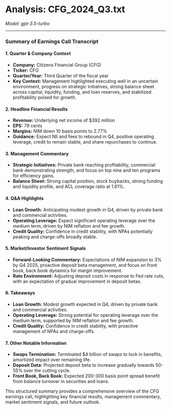 # Analysis: CFG_2024_Q3.txt

*Model: gpt-3.5-turbo*

---

### Summary of Earnings Call Transcript

#### 1. **Quarter & Company Context**
- **Company:** Citizens Financial Group (CFG)
- **Ticker:** CFG
- **Quarter/Year:** Third Quarter of the fiscal year
- **Key Context:** Management highlighted executing well in an uncertain environment, progress on strategic initiatives, strong balance sheet across capital, liquidity, funding, and loan reserves, and stabilized profitability poised for growth.

#### 2. **Headline Financial Results**
- **Revenue:** Underlying net income of $392 million
- **EPS:** 79 cents
- **Margins:** NIM down 10 basis points to 2.77%
- **Guidance:** Expect NII and fees to rebound in Q4, positive operating leverage, credit to remain stable, and share repurchases to continue.

#### 3. **Management Commentary**
- **Strategic Initiatives:** Private bank reaching profitability, commercial bank demonstrating strength, and focus on top nine and ten programs for efficiency gains.
- **Balance Sheet:** Strong capital position, stock buybacks, strong funding and liquidity profile, and ACL coverage ratio at 1.61%.

#### 4. **Q&A Highlights**
- **Loan Growth:** Anticipating modest growth in Q4, driven by private bank and commercial activities.
- **Operating Leverage:** Expect significant operating leverage over the medium term, driven by NIM reflation and fee growth.
- **Credit Quality:** Confidence in credit stability, with NPAs potentially peaking and charge-offs broadly stable.

#### 5. **Market/Investor Sentiment Signals**
- **Forward-Looking Commentary:** Expectations of NIM expansion to 3% by Q4 2025, proactive deposit beta management, and focus on front book, back book dynamics for margin improvement.
- **Rate Environment:** Adjusting deposit costs in response to Fed rate cuts, with an expectation of gradual improvement in deposit betas.

#### 6. **Takeaways**
- **Loan Growth:** Modest growth expected in Q4, driven by private bank and commercial activities.
- **Operating Leverage:** Strong potential for operating leverage over the medium term, supported by NIM reflation and fee growth.
- **Credit Quality:** Confidence in credit stability, with proactive management of NPAs and charge-offs.

#### 7. **Other Notable Information**
- **Swaps Termination:** Terminated $4 billion of swaps to lock in benefits, amortized impact over remaining life.
- **Deposit Data:** Projected deposit beta to increase gradually towards 50-55% over the cutting cycle.
- **Front Book, Back Book:** Expected 200-300 basis point spread benefit from balance turnover in securities and loans.

This structured summary provides a comprehensive overview of the CFG earnings call, highlighting key financial results, management commentary, market sentiment signals, and future outlook.